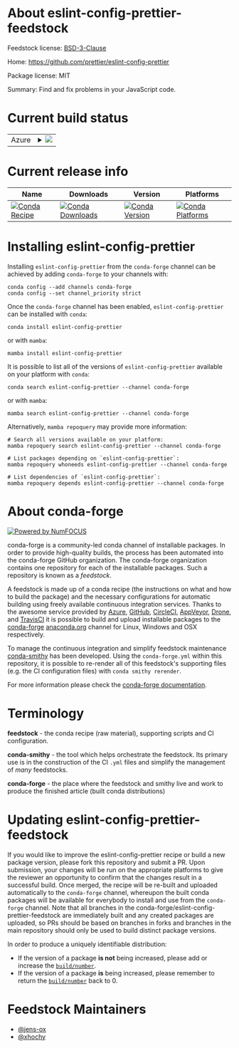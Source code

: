 About eslint-config-prettier-feedstock
======================================

Feedstock license: [BSD-3-Clause](https://github.com/conda-forge/eslint-config-prettier-feedstock/blob/main/LICENSE.txt)

Home: https://github.com/prettier/eslint-config-prettier

Package license: MIT

Summary: Find and fix problems in your JavaScript code.

Current build status
====================


<table>
    
  <tr>
    <td>Azure</td>
    <td>
      <details>
        <summary>
          <a href="https://dev.azure.com/conda-forge/feedstock-builds/_build/latest?definitionId=15869&branchName=main">
            <img src="https://dev.azure.com/conda-forge/feedstock-builds/_apis/build/status/eslint-config-prettier-feedstock?branchName=main">
          </a>
        </summary>
        <table>
          <thead><tr><th>Variant</th><th>Status</th></tr></thead>
          <tbody><tr>
              <td>linux_64_nodejs20</td>
              <td>
                <a href="https://dev.azure.com/conda-forge/feedstock-builds/_build/latest?definitionId=15869&branchName=main">
                  <img src="https://dev.azure.com/conda-forge/feedstock-builds/_apis/build/status/eslint-config-prettier-feedstock?branchName=main&jobName=linux&configuration=linux%20linux_64_nodejs20" alt="variant">
                </a>
              </td>
            </tr><tr>
              <td>linux_64_nodejs22</td>
              <td>
                <a href="https://dev.azure.com/conda-forge/feedstock-builds/_build/latest?definitionId=15869&branchName=main">
                  <img src="https://dev.azure.com/conda-forge/feedstock-builds/_apis/build/status/eslint-config-prettier-feedstock?branchName=main&jobName=linux&configuration=linux%20linux_64_nodejs22" alt="variant">
                </a>
              </td>
            </tr><tr>
              <td>linux_aarch64_nodejs20</td>
              <td>
                <a href="https://dev.azure.com/conda-forge/feedstock-builds/_build/latest?definitionId=15869&branchName=main">
                  <img src="https://dev.azure.com/conda-forge/feedstock-builds/_apis/build/status/eslint-config-prettier-feedstock?branchName=main&jobName=linux&configuration=linux%20linux_aarch64_nodejs20" alt="variant">
                </a>
              </td>
            </tr><tr>
              <td>linux_aarch64_nodejs22</td>
              <td>
                <a href="https://dev.azure.com/conda-forge/feedstock-builds/_build/latest?definitionId=15869&branchName=main">
                  <img src="https://dev.azure.com/conda-forge/feedstock-builds/_apis/build/status/eslint-config-prettier-feedstock?branchName=main&jobName=linux&configuration=linux%20linux_aarch64_nodejs22" alt="variant">
                </a>
              </td>
            </tr><tr>
              <td>osx_64_nodejs20</td>
              <td>
                <a href="https://dev.azure.com/conda-forge/feedstock-builds/_build/latest?definitionId=15869&branchName=main">
                  <img src="https://dev.azure.com/conda-forge/feedstock-builds/_apis/build/status/eslint-config-prettier-feedstock?branchName=main&jobName=osx&configuration=osx%20osx_64_nodejs20" alt="variant">
                </a>
              </td>
            </tr><tr>
              <td>osx_64_nodejs22</td>
              <td>
                <a href="https://dev.azure.com/conda-forge/feedstock-builds/_build/latest?definitionId=15869&branchName=main">
                  <img src="https://dev.azure.com/conda-forge/feedstock-builds/_apis/build/status/eslint-config-prettier-feedstock?branchName=main&jobName=osx&configuration=osx%20osx_64_nodejs22" alt="variant">
                </a>
              </td>
            </tr><tr>
              <td>osx_arm64_nodejs20</td>
              <td>
                <a href="https://dev.azure.com/conda-forge/feedstock-builds/_build/latest?definitionId=15869&branchName=main">
                  <img src="https://dev.azure.com/conda-forge/feedstock-builds/_apis/build/status/eslint-config-prettier-feedstock?branchName=main&jobName=osx&configuration=osx%20osx_arm64_nodejs20" alt="variant">
                </a>
              </td>
            </tr><tr>
              <td>osx_arm64_nodejs22</td>
              <td>
                <a href="https://dev.azure.com/conda-forge/feedstock-builds/_build/latest?definitionId=15869&branchName=main">
                  <img src="https://dev.azure.com/conda-forge/feedstock-builds/_apis/build/status/eslint-config-prettier-feedstock?branchName=main&jobName=osx&configuration=osx%20osx_arm64_nodejs22" alt="variant">
                </a>
              </td>
            </tr>
          </tbody>
        </table>
      </details>
    </td>
  </tr>
</table>

Current release info
====================

| Name | Downloads | Version | Platforms |
| --- | --- | --- | --- |
| [![Conda Recipe](https://img.shields.io/badge/recipe-eslint--config--prettier-green.svg)](https://anaconda.org/conda-forge/eslint-config-prettier) | [![Conda Downloads](https://img.shields.io/conda/dn/conda-forge/eslint-config-prettier.svg)](https://anaconda.org/conda-forge/eslint-config-prettier) | [![Conda Version](https://img.shields.io/conda/vn/conda-forge/eslint-config-prettier.svg)](https://anaconda.org/conda-forge/eslint-config-prettier) | [![Conda Platforms](https://img.shields.io/conda/pn/conda-forge/eslint-config-prettier.svg)](https://anaconda.org/conda-forge/eslint-config-prettier) |

Installing eslint-config-prettier
=================================

Installing `eslint-config-prettier` from the `conda-forge` channel can be achieved by adding `conda-forge` to your channels with:

```
conda config --add channels conda-forge
conda config --set channel_priority strict
```

Once the `conda-forge` channel has been enabled, `eslint-config-prettier` can be installed with `conda`:

```
conda install eslint-config-prettier
```

or with `mamba`:

```
mamba install eslint-config-prettier
```

It is possible to list all of the versions of `eslint-config-prettier` available on your platform with `conda`:

```
conda search eslint-config-prettier --channel conda-forge
```

or with `mamba`:

```
mamba search eslint-config-prettier --channel conda-forge
```

Alternatively, `mamba repoquery` may provide more information:

```
# Search all versions available on your platform:
mamba repoquery search eslint-config-prettier --channel conda-forge

# List packages depending on `eslint-config-prettier`:
mamba repoquery whoneeds eslint-config-prettier --channel conda-forge

# List dependencies of `eslint-config-prettier`:
mamba repoquery depends eslint-config-prettier --channel conda-forge
```


About conda-forge
=================

[![Powered by
NumFOCUS](https://img.shields.io/badge/powered%20by-NumFOCUS-orange.svg?style=flat&colorA=E1523D&colorB=007D8A)](https://numfocus.org)

conda-forge is a community-led conda channel of installable packages.
In order to provide high-quality builds, the process has been automated into the
conda-forge GitHub organization. The conda-forge organization contains one repository
for each of the installable packages. Such a repository is known as a *feedstock*.

A feedstock is made up of a conda recipe (the instructions on what and how to build
the package) and the necessary configurations for automatic building using freely
available continuous integration services. Thanks to the awesome service provided by
[Azure](https://azure.microsoft.com/en-us/services/devops/), [GitHub](https://github.com/),
[CircleCI](https://circleci.com/), [AppVeyor](https://www.appveyor.com/),
[Drone](https://cloud.drone.io/welcome), and [TravisCI](https://travis-ci.com/)
it is possible to build and upload installable packages to the
[conda-forge](https://anaconda.org/conda-forge) [anaconda.org](https://anaconda.org/)
channel for Linux, Windows and OSX respectively.

To manage the continuous integration and simplify feedstock maintenance
[conda-smithy](https://github.com/conda-forge/conda-smithy) has been developed.
Using the ``conda-forge.yml`` within this repository, it is possible to re-render all of
this feedstock's supporting files (e.g. the CI configuration files) with ``conda smithy rerender``.

For more information please check the [conda-forge documentation](https://conda-forge.org/docs/).

Terminology
===========

**feedstock** - the conda recipe (raw material), supporting scripts and CI configuration.

**conda-smithy** - the tool which helps orchestrate the feedstock.
                   Its primary use is in the construction of the CI ``.yml`` files
                   and simplify the management of *many* feedstocks.

**conda-forge** - the place where the feedstock and smithy live and work to
                  produce the finished article (built conda distributions)


Updating eslint-config-prettier-feedstock
=========================================

If you would like to improve the eslint-config-prettier recipe or build a new
package version, please fork this repository and submit a PR. Upon submission,
your changes will be run on the appropriate platforms to give the reviewer an
opportunity to confirm that the changes result in a successful build. Once
merged, the recipe will be re-built and uploaded automatically to the
`conda-forge` channel, whereupon the built conda packages will be available for
everybody to install and use from the `conda-forge` channel.
Note that all branches in the conda-forge/eslint-config-prettier-feedstock are
immediately built and any created packages are uploaded, so PRs should be based
on branches in forks and branches in the main repository should only be used to
build distinct package versions.

In order to produce a uniquely identifiable distribution:
 * If the version of a package **is not** being increased, please add or increase
   the [``build/number``](https://docs.conda.io/projects/conda-build/en/latest/resources/define-metadata.html#build-number-and-string).
 * If the version of a package **is** being increased, please remember to return
   the [``build/number``](https://docs.conda.io/projects/conda-build/en/latest/resources/define-metadata.html#build-number-and-string)
   back to 0.

Feedstock Maintainers
=====================

* [@jens-ox](https://github.com/jens-ox/)
* [@xhochy](https://github.com/xhochy/)

